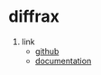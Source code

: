 # diffrax

1. link
   * [github](https://github.com/patrick-kidger/diffrax)
   * [documentation](https://docs.kidger.site/diffrax/)
